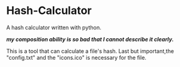 # Hash-Calculator
A hash calculator written with python.

***my composition ability is so bad that I cannot describe it clearly.***

This is a tool that can calculate a file's hash.
Last but important,the "config.txt" and the "icons.ico" is necessary for the file.
